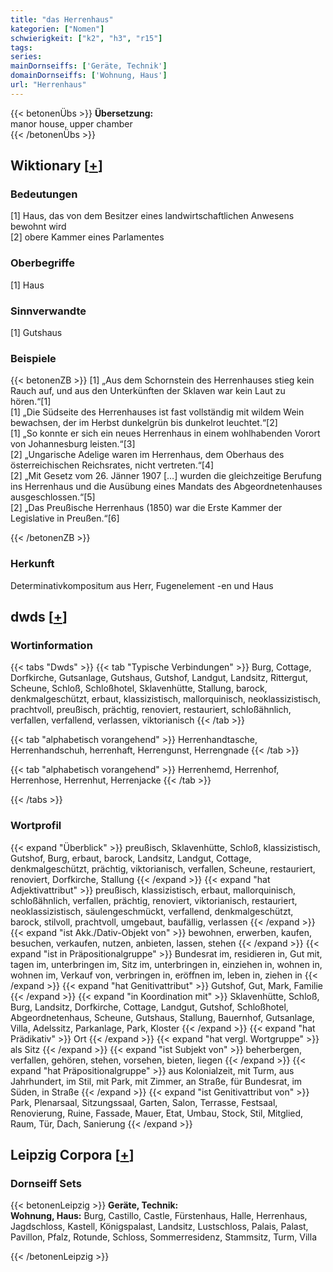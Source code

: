```yaml
---
title: "das Herrenhaus"
kategorien: ["Nomen"]
schwierigkeit: ["k2", "h3", "r15"]
tags:
series:
mainDornseiffs: ['Geräte, Technik']
domainDornseiffs: ['Wohnung, Haus']
url: "Herrenhaus"
---
```


{{< betonenÜbs >}}
**Übersetzung:**  
manor house, upper chamber  
{{< /betonenÜbs >}}

## Wiktionary [[+](https://de.wiktionary.org/wiki/Herrenhaus)]

### Bedeutungen
[1] Haus, das von dem Besitzer eines landwirtschaftlichen Anwesens bewohnt wird  
[2] obere Kammer eines Parlamentes  

### Oberbegriffe
[1] Haus  

### Sinnverwandte
[1] Gutshaus  

### Beispiele
{{< betonenZB >}}
[1] „Aus dem Schornstein des Herrenhauses stieg kein Rauch auf, und aus den Unterkünften der Sklaven war kein Laut zu hören.“[1]  
[1] „Die Südseite des Herrenhauses ist fast vollständig mit wildem Wein bewachsen, der im Herbst dunkelgrün bis dunkelrot leuchtet.“[2]  
[1] „So konnte er sich ein neues Herrenhaus in einem wohlhabenden Vorort von Johannesburg leisten.“[3]  
[2] „Ungarische Adelige waren im Herrenhaus, dem Oberhaus des österreichischen Reichsrates, nicht vertreten.“[4]  
[2] „Mit Gesetz vom 26. Jänner 1907 […] wurden die gleichzeitige Berufung ins Herrenhaus und die Ausübung eines Mandats des Abgeordnetenhauses ausgeschlossen.“[5]  
[2] „Das Preußische Herrenhaus (1850) war die Erste Kammer der Legislative in Preußen.“[6]  

{{< /betonenZB >}}
### Herkunft
Determinativkompositum aus Herr, Fugenelement -en und Haus  



## dwds [[+](https://www.dwds.de/wb/Herrenhaus)]

### Wortinformation
{{< tabs "Dwds" >}}
{{< tab "Typische Verbindungen" >}}
Burg, Cottage, Dorfkirche, Gutsanlage, Gutshaus, Gutshof, Landgut, Landsitz, Rittergut, Scheune, Schloß, Schloßhotel, Sklavenhütte, Stallung, barock, denkmalgeschützt, erbaut, klassizistisch, mallorquinisch, neoklassizistisch, prachtvoll, preußisch, prächtig, renoviert, restauriert, schloßähnlich, verfallen, verfallend, verlassen, viktorianisch
{{< /tab >}}

{{< tab "alphabetisch vorangehend" >}}
Herrenhandtasche, Herrenhandschuh, herrenhaft, Herrengunst, Herrengnade
{{< /tab >}}

{{< tab "alphabetisch vorangehend" >}}
Herrenhemd, Herrenhof, Herrenhose, Herrenhut, Herrenjacke
{{< /tab >}}

{{< /tabs >}}

### Wortprofil
{{< expand "Überblick" >}} preußisch, Sklavenhütte, Schloß, klassizistisch, Gutshof, Burg, erbaut, barock, Landsitz, Landgut, Cottage, denkmalgeschützt, prächtig, viktorianisch, verfallen, Scheune, restauriert, renoviert, Dorfkirche, Stallung {{< /expand >}}
{{< expand "hat Adjektivattribut" >}} preußisch, klassizistisch, erbaut, mallorquinisch, schloßähnlich, verfallen, prächtig, renoviert, viktorianisch, restauriert, neoklassizistisch, säulengeschmückt, verfallend, denkmalgeschützt, barock, stilvoll, prachtvoll, umgebaut, baufällig, verlassen {{< /expand >}}
{{< expand "ist Akk./Dativ-Objekt von" >}} bewohnen, erwerben, kaufen, besuchen, verkaufen, nutzen, anbieten, lassen, stehen {{< /expand >}}
{{< expand "ist in Präpositionalgruppe" >}} Bundesrat im, residieren in, Gut mit, tagen im, unterbringen im, Sitz im, unterbringen in, einziehen in, wohnen in, wohnen im, Verkauf von, verbringen in, eröffnen im, leben in, ziehen in {{< /expand >}}
{{< expand "hat Genitivattribut" >}} Gutshof, Gut, Mark, Familie {{< /expand >}}
{{< expand "in Koordination mit" >}} Sklavenhütte, Schloß, Burg, Landsitz, Dorfkirche, Cottage, Landgut, Gutshof, Schloßhotel, Abgeordnetenhaus, Scheune, Gutshaus, Stallung, Bauernhof, Gutsanlage, Villa, Adelssitz, Parkanlage, Park, Kloster {{< /expand >}}
{{< expand "hat Prädikativ" >}} Ort {{< /expand >}}
{{< expand "hat vergl. Wortgruppe" >}} als Sitz {{< /expand >}}
{{< expand "ist Subjekt von" >}} beherbergen, verfallen, gehören, stehen, vorsehen, bieten, liegen {{< /expand >}}
{{< expand "hat Präpositionalgruppe" >}} aus Kolonialzeit, mit Turm, aus Jahrhundert, im Stil, mit Park, mit Zimmer, an Straße, für Bundesrat, im Süden, in Straße {{< /expand >}}
{{< expand "ist Genitivattribut von" >}} Park, Plenarsaal, Sitzungssaal, Garten, Salon, Terrasse, Festsaal, Renovierung, Ruine, Fassade, Mauer, Etat, Umbau, Stock, Stil, Mitglied, Raum, Tür, Dach, Sanierung {{< /expand >}}

## Leipzig Corpora [[+](https://corpora.uni-leipzig.de/en/res?word=Herrenhaus&corpusId=deu_newscrawl-public_2018)]

### Dornseiff Sets
{{< betonenLeipzig >}}
**Geräte, Technik:**  
**Wohnung, Haus:** Burg, Castillo, Castle, Fürstenhaus, Halle, Herrenhaus, Jagdschloss, Kastell, Königspalast, Landsitz, Lustschloss, Palais, Palast, Pavillon, Pfalz, Rotunde, Schloss, Sommerresidenz, Stammsitz, Turm, Villa  

{{< /betonenLeipzig >}}
